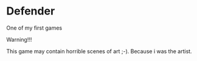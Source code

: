 # Defender
One of my first games

Warning!!!

This game may contain horrible scenes of art ;-). Because i was the artist.
